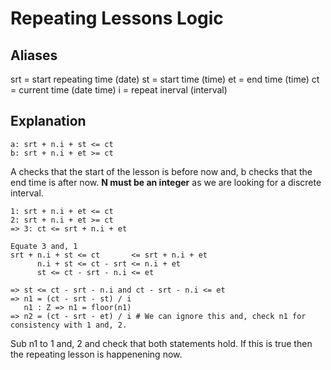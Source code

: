 # Repeating Lessons Logic
## Aliases
srt = start repeating time (date)
st = start time (time)
et = end time (time)
ct = current time (date time)
i = repeat inerval (interval)

## Explanation
```
a: srt + n.i + st <= ct
b: srt + n.i + et >= ct
```

A checks that the start of the lesson is before now and, b checks that the end time is after now.
**N must be an integer** as we are looking for a discrete interval.

```
1: srt + n.i + et <= ct
2: srt + n.i + et >= ct
=> 3: ct <= srt + n.i + et

Equate 3 and, 1
srt + n.i + st <= ct       <= srt + n.i + et
      n.i + st <= ct - srt <= n.i + et
      st <= ct - srt - n.i <= et

=> st <= ct - srt - n.i and ct - srt - n.i <= et
=> n1 = (ct - srt - st) / i
   n1 : Z => n1 = floor(n1)
=> n2 = (ct - srt - et) / i # We can ignore this and, check n1 for consistency with 1 and, 2.
```

Sub n1 to 1 and, 2 and check that both statements hold. If this is true then the repeating lesson
is happenening now.

